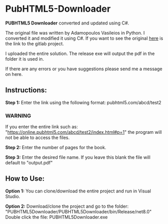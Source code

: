 # PubHTML5-Downloader

**PUBHTML5 Downloader** converted and updated using C#. 

The original file was written by Adamopoulos Vasileios in Python. I converted it and modified it using C#. If you want to see the original [here](https://gitlab.com/adamvas/pubhtml5-downloader) is the link to the gitlab project.

I uploaded the entire solution. The release exe will output the pdf in the folder it is used in.

If there are any errors or you have suggestions please send me a message on here.

<h2>Instructions:</h2>

**Step 1:** Enter the link using the following format: pubhtml5.com/abcd/test2

<h3>WARNING</h3>

If you enter the entire link such as: "https://online.pubhtml5.com/abcd/test2/index.html#p=1" the program will not be able to access the files.

**Step 2:** Enter the number of pages for the book.

**Step 3:** Enter the desired file name. If you leave this blank the file will default to "output.pdf"

<h2>How to Use:</h2>

**Option 1:**
You can clone/download the entire project and run in Visual Studio.

**Option 2:**
Download/clone the project and go to the folder: "PUBHTML5Downloader/PUBHTML5Downloader/bin/Release/net8.0"
Double click the file: PUBHTML5Downloader.exe

